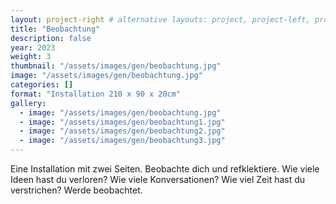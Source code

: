```yaml
---
layout: project-right # alternative layouts: project, project-left, project-right, project-top
title: "Beobachtung"
description: false
year: 2023
weight: 3
thumbnail: "/assets/images/gen/beobachtung.jpg"
image: "/assets/images/gen/beobachtung.jpg"
categories: []
format: "Installation 210 x 90 x 20cm"
gallery:
  - image: "/assets/images/gen/beobachtung.jpg"
  - image: "/assets/images/gen/beobachtung1.jpg"
  - image: "/assets/images/gen/beobachtung2.jpg"
  - image: "/assets/images/gen/beobachtung3.jpg"
---
```


Eine Installation mit zwei Seiten. Beobachte dich und refklektiere. 
Wie viele Ideen hast du verloren? Wie viele Konversationen? Wie viel Zeit hast du verstrichen?
Werde beobachtet.
